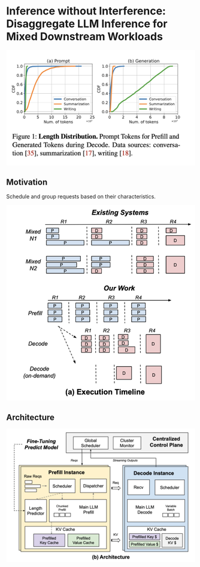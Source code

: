 # Inference without Interference: Disaggregate LLM Inference for Mixed Downstream Workloads

![alt text](png/tetriInfer/image.png)

## Motivation

Schedule and group requests based on their characteristics.

![alt text](png/tetriInfer/image-1.png)

## Architecture

![alt text](png/tetriInfer/image-2.png)